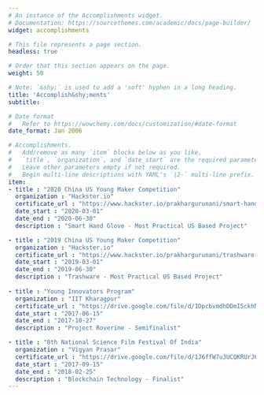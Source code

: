 ```yaml
---
# An instance of the Accomplishments widget.
# Documentation: https://sourcethemes.com/academic/docs/page-builder/
widget: accomplishments

# This file represents a page section.
headless: true

# Order that this section appears on the page.
weight: 50

# Note: `&shy;` is used to add a 'soft' hyphen in a long heading.
title: 'Accomplish&shy;ments'
subtitle:

# Date format
#   Refer to https://wowchemy.com/docs/customization/#date-format
date_format: Jan 2006

# Accomplishments.
#   Add/remove as many `item` blocks below as you like.
#   `title`, `organization`, and `date_start` are the required parameters.
#   Leave other parameters empty if not required.
#   Begin multi-line descriptions with YAML's `|2-` multi-line prefix.
item:
- title : "2020 China US Young Maker Competition"
  organization : "Hackster.io"
  certificate_url : "https://www.hackster.io/prakhargurunani/smart-hand-glove-84e046"
  date_start : "2020-03-01"
  date_end : "2020-06-30"
  description : "Smart Hand Glove - Most Practical US Based Project"

- title : "2019 China US Young Maker Competition"
  organization : "Hackster.io"
  certificate_url : "https://www.hackster.io/prakhargurunani/trashware-6549f5"
  date_start : "2019-03-01"
  date_end : "2019-06-30"
  description : "Trashware - Most Practical US Based Project"
  
- title : "Young Innovators Program"
  organization : "IIT Kharagpur"
  certificate_url : "https://drive.google.com/file/d/1DpcbvmdhDDmI5ckhNOy4SbmISt0y3n06/view?usp=drivesdk"
  date_start : "2017-06-15"
  date_end : "2017-10-27"
  description : "Project Roverine - Semifinalist"

- title : "8th National Science Film Festival Of India"
  organization : "Vigyan Prasar"
  certificate_url : "https://drive.google.com/file/d/1J6ffW7u3UCQKRUrJ6k49TZ5pv-ER_x85/view?usp=sharing"
  date_start : "2017-09-15"
  date_end : "2018-02-25"
  description : "Blockchain Technology - Finalist"
---
```


